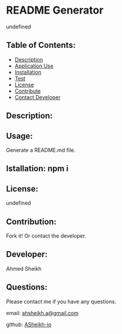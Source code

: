 # README Generator
  undefined
 
  ## Table of Contents:
 
  * [Description](##Description)
  * [Application Use](##usage)
  * [Installation](##Installation)
  * [Test](##Test)
  * [License](##License)
  * [Contribute](##Contribute)
  * [Contact Developer](##Questions)
  
  ## Description: 
  

  ## Usage:
  Generate a README.md file.
  
  ## Istallation: npm i

  ## License:
  undefined
  
  ## Contribution:

  Fork it! Or contact the developer.

  ## Developer: 
  Ahmed Sheikh

  ## Questions:
  Please contact me if you have any questions.
 
  email: [ahsheikh.a@gmail.com](ahsheikh.a@gmail.com)
  
  github: [ASheikh-io](https://www.github.com/ASheikh-io)
  